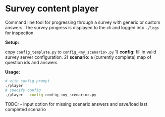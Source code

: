 # Survey content player

Command line tool for progressing through a survey with generic or custom answers.
The survey progress is displayed to the cli and logged into `./logs` for inspection.

**Setup:**

copy `config_template.py` to `config_<my_scenario>.py`
    1) **config**: fill in valid survey server configuration.
    2) **scenario**: a (currently complete) map of question ids and answers

**Usage:**

```bash
# with config prompt
./player
# specify config
./player --config config_<my_scenario>.py

```

TODO:
    - input option for missing scenario answers and save/load last completed scenario
